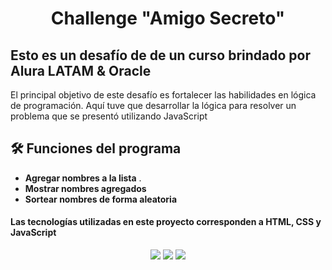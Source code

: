 <h1 align="center"> Challenge "Amigo Secreto" </h1>

## Esto es un desafío de de un curso brindado por Alura LATAM & Oracle
El principal objetivo de este desafío es fortalecer las habilidades en lógica de programación. Aquí tuve que desarrollar la lógica para resolver un problema que se presentó utilizando JavaScript

## 🛠️ Funciones del programa
- **Agregar nombres a la lista** .
- **Mostrar nombres agregados** 
- **Sortear nombres de forma aleatoria**

#### Las tecnologías utilizadas en este proyecto corresponden a HTML, CSS y JavaScript
<p align="center">
<img src=https://img.icons8.com/?size=100&id=OvHfxNJ4T2jr&format=png&color=000000></img>
<img src=https://img.icons8.com/?size=100&id=2tHbkMhSLMfq&format=png&color=000000></img>
<img src=https://img.icons8.com/?size=100&id=RwtOBojoLS2N&format=png&color=000000></img>
</p>
